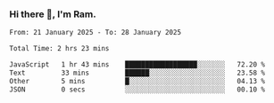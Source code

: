 ### Hi there 👋, I'm Ram.

<!--START_SECTION:waka-->

```txt
From: 21 January 2025 - To: 28 January 2025

Total Time: 2 hrs 23 mins

JavaScript   1 hr 43 mins    ██████████████████░░░░░░░   72.20 %
Text         33 mins         ██████░░░░░░░░░░░░░░░░░░░   23.58 %
Other        5 mins          █░░░░░░░░░░░░░░░░░░░░░░░░   04.13 %
JSON         0 secs          ░░░░░░░░░░░░░░░░░░░░░░░░░   00.10 %
```

<!--END_SECTION:waka-->
